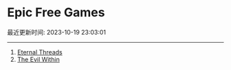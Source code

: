 # Epic Free Games

最近更新时间: 2023-10-19 23:03:01

--- 
1. [Eternal Threads](https://store.epicgames.com/en-US/p/eternal-threads-197169) 
2. [The Evil Within](https://store.epicgames.com/en-US/p/the-evil-within) 
